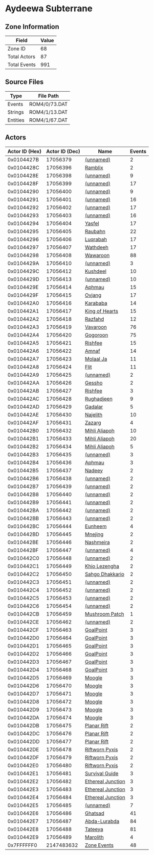 # Aydeewa Subterrane

## Zone Information

| Field        |   Value |
|--------------|---------|
| Zone ID      |      68 |
| Total Actors |      87 |
| Total Events |     991 |

## Source Files

| Type     | File Path     |
|----------|---------------|
| Events   | ROM4/0/73.DAT |
| Strings  | ROM4/1/13.DAT |
| Entities | ROM4/1/67.DAT |

## Actors

| Actor ID (Hex)   |   Actor ID (Dec) | Name                                                       |   Events |
|------------------|------------------|------------------------------------------------------------|----------|
| 0x0104427B       |         17056379 | [(unnamed)](./17056379/)                                   |        2 |
| 0x0104428C       |         17056396 | [Ramblix](./17056396%20-%20Ramblix/)                       |        2 |
| 0x0104428E       |         17056398 | [(unnamed)](./17056398/)                                   |        9 |
| 0x0104428F       |         17056399 | [(unnamed)](./17056399/)                                   |       17 |
| 0x01044290       |         17056400 | [(unnamed)](./17056400/)                                   |        9 |
| 0x01044291       |         17056401 | [(unnamed)](./17056401/)                                   |       16 |
| 0x01044292       |         17056402 | [(unnamed)](./17056402/)                                   |       17 |
| 0x01044293       |         17056403 | [(unnamed)](./17056403/)                                   |       16 |
| 0x01044294       |         17056404 | [Yasfel](./17056404%20-%20Yasfel/)                         |       17 |
| 0x01044295       |         17056405 | [Raubahn](./17056405%20-%20Raubahn/)                       |       22 |
| 0x01044296       |         17056406 | [Luqrabah](./17056406%20-%20Luqrabah/)                     |       17 |
| 0x01044297       |         17056407 | [Wathdeeh](./17056407%20-%20Wathdeeh/)                     |       17 |
| 0x01044298       |         17056408 | [Wawaroon](./17056408%20-%20Wawaroon/)                     |       88 |
| 0x0104429A       |         17056410 | [(unnamed)](./17056410/)                                   |        3 |
| 0x0104429C       |         17056412 | [Kushdeel](./17056412%20-%20Kushdeel/)                     |       10 |
| 0x0104429D       |         17056413 | [(unnamed)](./17056413/)                                   |       10 |
| 0x0104429E       |         17056414 | [Aphmau](./17056414%20-%20Aphmau/)                         |       15 |
| 0x0104429F       |         17056415 | [Ovjang](./17056415%20-%20Ovjang/)                         |       17 |
| 0x010442A0       |         17056416 | [Karababa](./17056416%20-%20Karababa/)                     |       14 |
| 0x010442A1       |         17056417 | [King of Hearts](./17056417%20-%20King%20of%20Hearts/)     |       15 |
| 0x010442A2       |         17056418 | [Razfahd](./17056418%20-%20Razfahd/)                       |       12 |
| 0x010442A3       |         17056419 | [Vavaroon](./17056419%20-%20Vavaroon/)                     |       76 |
| 0x010442A4       |         17056420 | [Gogoroon](./17056420%20-%20Gogoroon/)                     |       75 |
| 0x010442A5       |         17056421 | [Rishfee](./17056421%20-%20Rishfee/)                       |       15 |
| 0x010442A6       |         17056422 | [Amnaf](./17056422%20-%20Amnaf/)                           |       14 |
| 0x010442A7       |         17056423 | [Molaal Ja](./17056423%20-%20Molaal%20Ja/)                 |       11 |
| 0x010442A8       |         17056424 | [Flit](./17056424%20-%20Flit/)                             |       11 |
| 0x010442A9       |         17056425 | [(unnamed)](./17056425/)                                   |        2 |
| 0x010442AA       |         17056426 | [Gessho](./17056426%20-%20Gessho/)                         |        2 |
| 0x010442AB       |         17056427 | [Rishfee](./17056427%20-%20Rishfee/)                       |        3 |
| 0x010442AC       |         17056428 | [Rughadjeen](./17056428%20-%20Rughadjeen/)                 |        9 |
| 0x010442AD       |         17056429 | [Gadalar](./17056429%20-%20Gadalar/)                       |        5 |
| 0x010442AE       |         17056430 | [Najelith](./17056430%20-%20Najelith/)                     |       10 |
| 0x010442AF       |         17056431 | [Zazarg](./17056431%20-%20Zazarg/)                         |        4 |
| 0x010442B0       |         17056432 | [Mihli Aliapoh](./17056432%20-%20Mihli%20Aliapoh/)         |       10 |
| 0x010442B1       |         17056433 | [Mihli Aliapoh](./17056433%20-%20Mihli%20Aliapoh/)         |       20 |
| 0x010442B2       |         17056434 | [Mihli Aliapoh](./17056434%20-%20Mihli%20Aliapoh/)         |        5 |
| 0x010442B3       |         17056435 | [(unnamed)](./17056435/)                                   |        3 |
| 0x010442B4       |         17056436 | [Aphmau](./17056436%20-%20Aphmau/)                         |        3 |
| 0x010442B5       |         17056437 | [Nadeey](./17056437%20-%20Nadeey/)                         |        2 |
| 0x010442B6       |         17056438 | [(unnamed)](./17056438/)                                   |        2 |
| 0x010442B7       |         17056439 | [(unnamed)](./17056439/)                                   |        2 |
| 0x010442B8       |         17056440 | [(unnamed)](./17056440/)                                   |        2 |
| 0x010442B9       |         17056441 | [(unnamed)](./17056441/)                                   |        2 |
| 0x010442BA       |         17056442 | [(unnamed)](./17056442/)                                   |        2 |
| 0x010442BB       |         17056443 | [(unnamed)](./17056443/)                                   |        2 |
| 0x010442BC       |         17056444 | [Eunheem](./17056444%20-%20Eunheem/)                       |        4 |
| 0x010442BD       |         17056445 | [Mnejing](./17056445%20-%20Mnejing/)                       |        2 |
| 0x010442BE       |         17056446 | [Nashmeira](./17056446%20-%20Nashmeira/)                   |        2 |
| 0x010442BF       |         17056447 | [(unnamed)](./17056447/)                                   |        4 |
| 0x010442C0       |         17056448 | [(unnamed)](./17056448/)                                   |        2 |
| 0x010442C1       |         17056449 | [Khio Lezengha](./17056449%20-%20Khio%20Lezengha/)         |        2 |
| 0x010442C2       |         17056450 | [Sahgo Dhakkario](./17056450%20-%20Sahgo%20Dhakkario/)     |        2 |
| 0x010442C3       |         17056451 | [(unnamed)](./17056451/)                                   |        2 |
| 0x010442C4       |         17056452 | [(unnamed)](./17056452/)                                   |        2 |
| 0x010442C5       |         17056453 | [(unnamed)](./17056453/)                                   |        2 |
| 0x010442C6       |         17056454 | [(unnamed)](./17056454/)                                   |        2 |
| 0x010442CB       |         17056459 | [Mushroom Patch](./17056459%20-%20Mushroom%20Patch/)       |        1 |
| 0x010442CE       |         17056462 | [(unnamed)](./17056462/)                                   |        2 |
| 0x010442CF       |         17056463 | [GoalPoint](./17056463%20-%20GoalPoint/)                   |        3 |
| 0x010442D0       |         17056464 | [GoalPoint](./17056464%20-%20GoalPoint/)                   |        3 |
| 0x010442D1       |         17056465 | [GoalPoint](./17056465%20-%20GoalPoint/)                   |        3 |
| 0x010442D2       |         17056466 | [GoalPoint](./17056466%20-%20GoalPoint/)                   |        3 |
| 0x010442D3       |         17056467 | [GoalPoint](./17056467%20-%20GoalPoint/)                   |        3 |
| 0x010442D4       |         17056468 | [GoalPoint](./17056468%20-%20GoalPoint/)                   |        3 |
| 0x010442D5       |         17056469 | [Moogle](./17056469%20-%20Moogle/)                         |        3 |
| 0x010442D6       |         17056470 | [Moogle](./17056470%20-%20Moogle/)                         |        3 |
| 0x010442D7       |         17056471 | [Moogle](./17056471%20-%20Moogle/)                         |        3 |
| 0x010442D8       |         17056472 | [Moogle](./17056472%20-%20Moogle/)                         |        3 |
| 0x010442D9       |         17056473 | [Moogle](./17056473%20-%20Moogle/)                         |        3 |
| 0x010442DA       |         17056474 | [Moogle](./17056474%20-%20Moogle/)                         |        3 |
| 0x010442DB       |         17056475 | [Planar Rift](./17056475%20-%20Planar%20Rift/)             |        2 |
| 0x010442DC       |         17056476 | [Planar Rift](./17056476%20-%20Planar%20Rift/)             |        2 |
| 0x010442DD       |         17056477 | [Planar Rift](./17056477%20-%20Planar%20Rift/)             |        2 |
| 0x010442DE       |         17056478 | [Riftworn Pyxis](./17056478%20-%20Riftworn%20Pyxis/)       |        2 |
| 0x010442DF       |         17056479 | [Riftworn Pyxis](./17056479%20-%20Riftworn%20Pyxis/)       |        2 |
| 0x010442E0       |         17056480 | [Riftworn Pyxis](./17056480%20-%20Riftworn%20Pyxis/)       |        2 |
| 0x010442E1       |         17056481 | [Survival Guide](./17056481%20-%20Survival%20Guide/)       |        3 |
| 0x010442E2       |         17056482 | [Ethereal Junction](./17056482%20-%20Ethereal%20Junction/) |        3 |
| 0x010442E3       |         17056483 | [Ethereal Junction](./17056483%20-%20Ethereal%20Junction/) |        3 |
| 0x010442E4       |         17056484 | [Ethereal Junction](./17056484%20-%20Ethereal%20Junction/) |        3 |
| 0x010442E5       |         17056485 | [(unnamed)](./17056485/)                                   |        7 |
| 0x010442E6       |         17056486 | [Ghatsad](./17056486%20-%20Ghatsad/)                       |       41 |
| 0x010442E7       |         17056487 | [Abda-Lurabda](./17056487%20-%20Abda-Lurabda/)             |       84 |
| 0x010442E8       |         17056488 | [Tateeya](./17056488%20-%20Tateeya/)                       |       81 |
| 0x010442E9       |         17056489 | [Marolith](./17056489%20-%20Marolith/)                     |        4 |
| 0x7FFFFFF0       |       2147483632 | [Zone Events](./Zone%20Events/)                            |       48 |